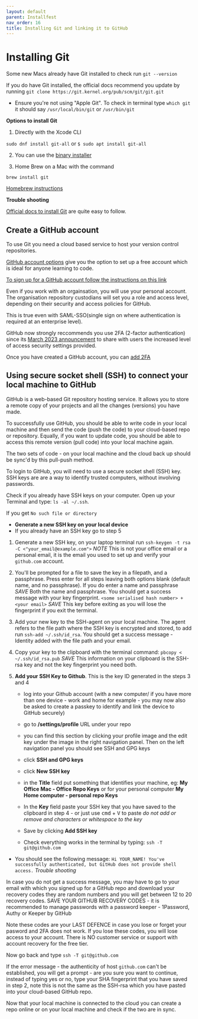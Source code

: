 ```yaml
---
layout: default
parent: Installfest
nav_order: 16
title: Installing Git and linking it to GitHub
---
```


# Installing Git 

Some new Macs already have Git installed to check run
`git --version`

If you do have Git installed, the official docs recommend you update by running
`git clone https://git.kernel.org/pub/scm/git/git.git`

- Ensure you're not using "Apple Git". To check in terminal type `which git` it should say `/usr/local/bin/git` or `/usr/bin/git`

__Options to install Git__

 1. Directly with the Xcode CLI 

   `sudo dnf install git-all` or `$ sudo apt install git-all`

2. You can use the [binary installer](https://sourceforge.net/projects/git-osx-installer/
)

3. Home Brew on a Mac with the command

`brew install git`

[Homebrew instructions](https://git-scm.com/download/mac)

__Trouble shooting__

[Official docs to install Git](https://git-scm.com/book/en/v2/Getting-Started-Installing-Git) are quite easy to follow.

## Create a GitHub account

To use Git you need a cloud based service to host your version control repositories.

[GitHub account options](https://docs.github.com/en/get-started/learning-about-github/types-of-github-accounts) give you the option to set up a free account which is ideal for anyone learning to code.

[To sign up for a GitHub account follow the instructions on this link](https://docs.github.com/en/get-started/signing-up-for-github/signing-up-for-a-new-github-account)

Even if you work with an orgainsation, you will use your personal account. The organisation repository custodians will set you a role and access level, depending on their security and access policies for GitHub.

This is true even with SAML-SSO(single sign on where authentication is required at an enterprise level).

GitHub now strongly reccommends you use 2FA (2-factor authentication) since its [March 2023 announcement](https://github.blog/2023-03-09-raising-the-bar-for-software-security-github-2fa-begins-march-13/) to share with users the increased level of access security settings provided.

Once you have created a GitHub account, you can [add 2FA](https://docs.github.com/en/authentication/securing-your-account-with-two-factor-authentication-2fa/configuring-two-factor-authentication)


## Using secure socket shell (SSH) to connect your local machine to GitHub

GitHub is a web-based Git repository hosting service. It allows you to store a remote copy of your projects and all the changes (versions) you have made. 

To successfully use GitHub, you should be able to write code in your local machine and then send the code (push the code) to your cloud-based repo or repository. Equally, if you want to update code, you should be able to access this remote version (pull code) into your local machine again.

The two sets of code - on your local machine and the cloud back up should be sync'd by this pull-push method.

To login to GitHub, you will need to use a secure socket shell (SSH) key. SSH keys are are a way to identify trusted computers, without involving passwords.

Check if you already have SSH keys on your computer. Open up your Terminal and type: `ls -al ~/.ssh`. 

If you get `No such file or directory` 

- **Generate a new SSH key on your local device**
- If you already have an SSH key go to step 5

1. Generate a new SSH key, on your laptop terminal run `ssh-keygen -t rsa -C <"your_email@example.com">`  _NOTE_ This is not your office email or a personal email, it is the email you used to set up and verify your `github.com` account.

2. You'll be prompted for a file to save the key in a filepath, and a passphrase. Press enter for all steps leaving both options blank (default name, and no passphrase). If you do enter a name and passphrase _SAVE_ Both the name and passphrase. You should get a success message with your key fingerprint. `<some serialised hash number> + <your email>` _SAVE_ This key before exiting as you will lose the fingerprint if you exit the terminal.

3. Add your new key to the SSH-agent on your local machine. The agent refers to the file path where the SSH key is encrypted and stored, to add run `ssh-add ~/.ssh/id_rsa`. You should get a success message  - Identity added with the file path and your email.   

4. Copy your key to the clipboard with the terminal command: `pbcopy < ~/.ssh/id_rsa.pub` _SAVE_ This information on your clipboard is the SSH-rsa key and not the key fingerprint you need both.

5. **Add your SSH Key to Github**. This is the key ID generated in the steps 3 and 4
   - log into your Github account (with a new computer/ if you have more than one device - work and home for example - you may now also be asked to create a passkey to identify and link the device to GitHub securely)

   - go to **/settings/profile** URL under your repo

   - you can find this section by clicking your profile image and the edit key under the image in the right navigation panel. Then on the left navigation panel you should see SSH and GPG keys

   - click **SSH and GPG keys**

   - click **New SSH key**

   - in the **Title** field put something that identifies your machine, eg: **My Office Mac - Office Repo Keys** or for your personal computer **My Home computer - personal repo Keys**

   -  In the **Key** field paste your SSH key that you have saved to the clipboard in step 4 - or just use <kbd>cmd</kbd> + <kbd>V</kbd> to paste _do not add or remove and characters or whitespace to the key_

   - Save by clicking **Add SSH key** 

   - Check everything works in the terminal by typing:
   `ssh -T git@github.com` <br>

- You should see the following message:
      ```
      Hi YOUR_NAME! You've successfully authenticated, but GitHub does not provide shell access.
      ```
_Trouble shooting_

In case you do not get a success message, you may have to go to your email with which you signed up for a GitHub repo and download your recovery codes they are random numbers and you will get between 12 to 20 recovery codes. SAVE YOUR GITHUB RECOVERY CODES - it is recommended to manage passwords with a password keeper - 1Password, Authy or Keeper by GitHub

Note these codes are your LAST DEFENCE in case you lose or forget your pasword and 2FA does not work. If you lose these codes, you will lose access to your account. There is NO customer service or support with account recovery for the free tier.

Now go back and type  `ssh -T git@github.com` 

If the error message - the authenticity of host `github.com` can't be established, you will get a prompt - are you sure you want to continue, instead of typing yes or no, type your SHA fingerprint that you have saved in step 2, note this is not the same as the SSH-rsa which you have pasted into your cloud-based GitHub repo.

Now that your local machine is connected to the cloud you can create a repo online or on your local machine and check if the two are in sync.
